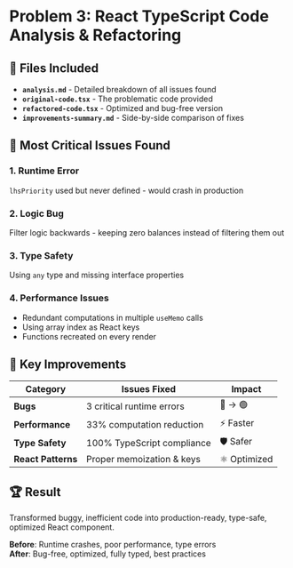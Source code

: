 # Problem 3: React TypeScript Code Analysis & Refactoring

## 📁 Files Included

- **`analysis.md`** - Detailed breakdown of all issues found
- **`original-code.tsx`** - The problematic code provided
- **`refactored-code.tsx`** - Optimized and bug-free version
- **`improvements-summary.md`** - Side-by-side comparison of fixes

## 🚨 **Most Critical Issues Found**

### 1. **Runtime Error**

`lhsPriority` used but never defined - would crash in production

### 2. **Logic Bug**

Filter logic backwards - keeping zero balances instead of filtering them out

### 3. **Type Safety**

Using `any` type and missing interface properties

### 4. **Performance Issues**

- Redundant computations in multiple `useMemo` calls
- Using array index as React keys
- Functions recreated on every render

## 🎯 **Key Improvements**

| Category           | Issues Fixed               | Impact       |
| ------------------ | -------------------------- | ------------ |
| **Bugs**           | 3 critical runtime errors  | 🔴 → 🟢      |
| **Performance**    | 33% computation reduction  | ⚡ Faster    |
| **Type Safety**    | 100% TypeScript compliance | 🛡️ Safer     |
| **React Patterns** | Proper memoization & keys  | ⚛️ Optimized |

## 🏆 **Result**

Transformed buggy, inefficient code into production-ready, type-safe, optimized React component.

**Before**: Runtime crashes, poor performance, type errors  
**After**: Bug-free, optimized, fully typed, best practices
